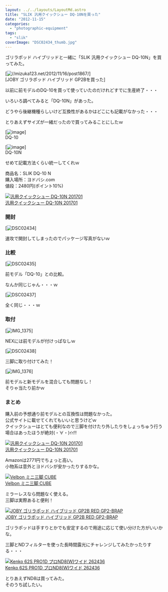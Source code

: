 ```yaml
---
layout: ../../layouts/LayoutMd.astro
title: "SLIK 汎用クイックシュー DQ-10Nを買った"
date: "2012-11-15"
categories: 
  - "photographic-equipment"
tags: 
  - "slik"
coverImage: "DSC02434_thumb.jpg"
---
```


ゴリラポッド ハイブリッドと一緒に「SLIK 汎用クイックシュー DQ-10N」を買ってみた。

[![//mizuka123.net/2012/11/16/post1867/](http://capture.heartrails.com/200x150/cool?//mizuka123.net/2012/11/16/post1867/ "Now Capturing...")]  
[JOBY ゴリラポッド ハイブリッド GP2Bを買った]

以前に前モデルのDQ-10を買って使っていたのだけれどすでに生産終了・・・

いろいろ調べてみると「DQ-10N」があった。 

どうやら後継機種らしいけど互換性があるかはどこにも記載がなかった・・・

とりあえずサイズが一緒だったので買ってみることにしたｗ

[![image](/archive/images/image_thumb4.png "image")]  
DQ-10

[![image](/archive/images/image_thumb6.png "image")]  
DQ-10N

せめて記載方法くらい統一してくれｗ

商品名：SLIK DQ-10 N  
購入場所：ヨドバシ.com  
値段：2480円(ポイント10%)

[![汎用クイックシュー DQ-10N 201701](/archive/images/41DwUkJ4YhL._SL160_.jpg)  
汎用クイックシュー DQ-10N 201701  
](https://www.amazon.co.jp/exec/obidos/ASIN/B009GVSPZ6/mizuka123-22/ref=nosim)

### 開封

[![DSC02434](/archive/images/DSC02434_thumb.jpg "DSC02434")]

速攻で開封してしまったのでパッケージ写真がないｗ

### 比較

[![DSC02435](/archive/images/DSC02435_thumb.jpg "DSC02435")]

前モデル「DQ-10」との比較。

なんか同じじゃん・・・ｗ

[![DSC02437](/archive/images/DSC02437_thumb.jpg "DSC02437")]

全く同じ・・・ｗ

### 取付

[![IMG_1375](/archive/images/IMG_1375_thumb.jpg "IMG_1375")]

NEXには前モデルが付けっぱなしｗ

[![DSC02438](/archive/images/DSC02438_thumb.jpg "DSC02438")]

三脚に取り付けてみた！

[![IMG_1376](/archive/images/IMG_1376_thumb.jpg "IMG_1376")]

前モデルと新モデルを混合しても問題なし！  
そりゃ当たり前かｗ

### まとめ

購入前の予想通り前モデルとの互換性は問題なかった。  
公式サイトに載せてくれてもいいと思うけどｗ  
クイックシューはとても便利なので三脚を付けたり外したりをしょっちゅう行う場合はあったほうが絶対(・∀・)ｲｲ!!

[![汎用クイックシュー DQ-10N 201701](/archive/images/41DwUkJ4YhL._SL160_.jpg)  
汎用クイックシュー DQ-10N 201701  
](https://www.amazon.co.jp/exec/obidos/ASIN/B009GVSPZ6/mizuka123-22/ref=nosim)

Amazonは2771円でちょっと高い。  
小物系は意外とヨドバシが安かったりするかな。

[![Velbon ミニ三脚 CUBE](/archive/images/41AlUOyDNOL._SL160_.jpg)  
Velbon ミニ三脚 CUBE  
](https://www.amazon.co.jp/exec/obidos/ASIN/B004AFCFGI/mizuka123-22/ref=nosim)

ミラーレスなら問題なく使える。  
三脚は実際あると便利！

[![JOBY ゴリラポッド ハイブリッド GP2B RED GP2-BRAP](/archive/images/414Fpny209L._SL160_.jpg)  
JOBY ゴリラポッド ハイブリッド GP2B RED GP2-BRAP  
](https://www.amazon.co.jp/exec/obidos/ASIN/B005ZY7U68/mizuka123-22/ref=nosim)

ゴリラポッドは手すりとかでも安定するので用途に応じて使い分けた方がいいかな。

三脚とNDフィルターを使った長時間露光にチャレンジしてみたかったりする・・・

[![Kenko 62S PRO1D プロND8(W)ワイド 262436](/archive/images/316QZl0VJQL._SL160_.jpg)  
Kenko 62S PRO1D プロND8(W)ワイド 262436  
](https://www.amazon.co.jp/exec/obidos/ASIN/B000PJ58VC/mizuka123-22/ref=nosim)

とりあえずND8は買ってみた。  
そのうち試したい。
